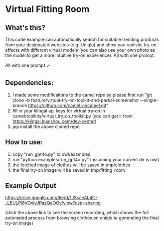 # Virtual Fitting Room
## What's this?

This code example can automatically search for suitable trending products from your designated websites (e.g. Uniqlo) and show you realistic try-on effects with different virtual models (you can also use your own photo as the model to get a more intuitive try-on experience). All with one prompt.

All with one prompt 🪄

## Dependencies:

 1. I made some modificaitons to the camel repo so please first run "git clone -b feature/virtual-try-on-toolkit-and-partial-screenshot --single-branch https://github.com/camel-ai/camel.git"
 2. fill in your klingai api keys for virtual try-on in camel/toolkits/virtual_try_on_toolkit.py (you can get it from https://klingai.kuaishou.com/dev-center)
 3. pip install the above cloned repo

## How to use: 
 1. copy "run_gpt4o.py" to owl/examples
 2. run "python examples/run_gpt4o.py" (assuming your current dir is owl)
 3. the fetched image of clothes will be saved in tmp/clothes
 4. the final try-on image will be saved in tmp/fitting_room

 ## Example Output
 https://drive.google.com/file/d/1J3caeAL4C-_LEULPi6VOvlyJPazQeOOv/view?usp=sharing

 (click the above link to see the screen recording, which shows the full automated process from browsing clothes on uniqlo to generating the final try-on image)